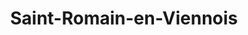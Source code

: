 ---
title: Saint-Romain-en-Viennois
url: /saint-romain-en-viennois/
latitude: 44.256
longitude: 5.097
---